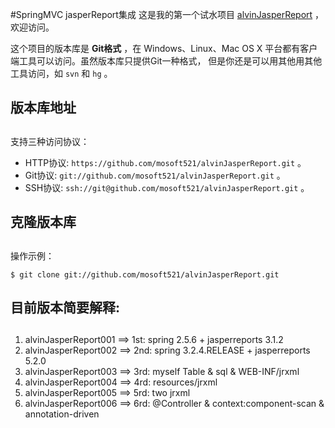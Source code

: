 #SpringMVC jasperReport集成
这是我的第一个试水项目 [alvinJasperReport](https://github.com/mosoft521/alvinJasperReport.git) ，
欢迎访问。

这个项目的版本库是 **Git格式** ，在 Windows、Linux、Mac OS X
平台都有客户端工具可以访问。虽然版本库只提供Git一种格式，
但是你还是可以用其他用其他工具访问，如 ``svn`` 和 ``hg`` 。

## 版本库地址
##

支持三种访问协议：

* HTTP协议: `https://github.com/mosoft521/alvinJasperReport.git` 。
* Git协议: `git://github.com/mosoft521/alvinJasperReport.git` 。
* SSH协议: `ssh://git@github.com/mosoft521/alvinJasperReport.git` 。

## 克隆版本库
##

操作示例：

    $ git clone git://github.com/mosoft521/alvinJasperReport.git

## 目前版本简要解释:
##

1. alvinJasperReport001 ==> 1st: spring 2.5.6 + jasperreports 3.1.2
2. alvinJasperReport002 ==> 2nd: spring 3.2.4.RELEASE + jasperreports 5.2.0
3. alvinJasperReport003 ==> 3rd: myself Table & sql & WEB-INF/jrxml
4. alvinJasperReport004 ==> 4rd: resources/jrxml
5. alvinJasperReport005 ==> 5rd: two jrxml
6. alvinJasperReport006 ==> 6rd: @Controller & context:component-scan & annotation-driven
